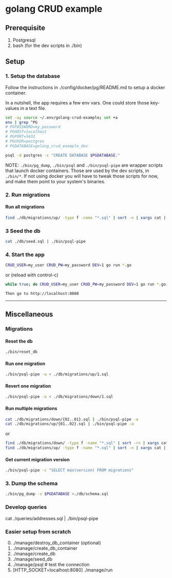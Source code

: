 # golang CRUD example


## Prerequisite

1. Postgresql
2. bash (for the dev scripts in ./bin)

## Setup

### 1. Setup the database

Follow the instructions in ./config/docker/pg/README.md to setup a docker container.

In a nutshell, the app requires a few env vars. One could store those key-values in a text file.

```bash
set -a; source ~/.env/golang-crud-example; set +a
env | grep ^PG
# PGPASSWORD=my_password
# PGHOST=localhost
# PGPORT=5432
# PGUSER=postgres
# PGDATABASE=golang_crud_example_dev

psql -d postgres -c "CREATE DATABASE $PGDATABASE;"
```

NOTE: `./bin/pg_dump`, `./bin/psql` and `./bin/psql-pipe` are wrapper scripts that launch docker containers. Those are used by the dev scripts, in `./bin/*`. If not using docker you will have to tweak those scripts for now, and make them point to your system's binaries.

### 2. Run migrations

#### Run all migrations
```bash
find ./db/migrations/up/ -type f -name "*.sql" | sort -n | xargs cat | ./bin/psql-pipe
```

### 3 Seed the db
```bash
cat ./db/seed.sql | ./bin/psql-pipe
```

### 4. Start the app
```bash
CRUD_USER=my_user CRUD_PW=my_password DEV=1 go run *.go
```
or (reload with control-c)
```bash
while true; do CRUD_USER=my_user CRUD_PW=my_password DEV=1 go run *.go; sleep 1; done

Then go to http://localhost:8080
```

---

## Miscellaneous

### Migrations

#### Reset the db
```bash
./bin/reset_db
```

#### Run one migration
```bash
./bin/psql-pipe -a < ./db/migrations/up/1.sql
```

#### Revert one migration
```bash
./bin/psql-pipe -a < ./db/migrations/down/1.sql
```

#### Run multiple migrations
```bash
cat ./db/migrations/down/{02..01}.sql | ./bin/psql-pipe -a
cat ./db/migrations/up/{01..02}.sql | ./bin/psql-pipe -a
```
or
```bash
find ./db/migrations/down/ -type f -name "*.sql" | sort -rn | xargs cat | ./bin/psql-pipe
find ./db/migrations/up/ -type f -name "*.sql" | sort -n | xargs cat | ./bin/psql-pipe
```

#### Get current migration version
```bash
./bin/psql-pipe -c "SELECT max(version) FROM migrations"
```

### 3. Dump the schema
```bash
./bin/pg_dump -s $PGDATABASE >./db/schema.sql
```

### Develop queries
cat ./queries/addresses.sql | ./bin/psql-pipe


### Easier setup from scratch

0. ./manage/destroy_db_container (optional)
1. ./manage/create_db_container
2. ./manage/create_db
3. ./manage/seed_db
4. ./manage/psql # test the connection
5. [HTTP_SOCKET=localhost:8080] ./manage/run

